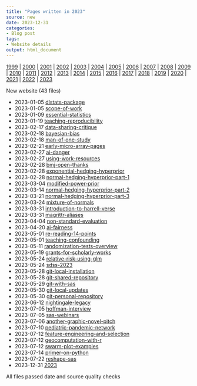 ```yaml
---
title: "Pages written in 2023"
source: new
date: 2023-12-31
categories:
- Blog post
tags:
- Website details
output: html_document
---
```

 
[1999](http://new.pmean.com/1999/) | [2000](http://new.pmean.com/2000/) | [2001](http://new.pmean.com/2001/) | [2002](http://new.pmean.com/2002/) | [2003](http://new.pmean.com/2003/) | [2004](http://new.pmean.com/2004/) | [2005](http://new.pmean.com/2005/) | [2006](http://new.pmean.com/2006/) | [2007](http://new.pmean.com/2007/) | [2008](http://new.pmean.com/2008/) | [2009](http://new.pmean.com/2009/) | [2010](http://new.pmean.com/2010/) | [2011](http://new.pmean.com/2011/) | [2012](http://new.pmean.com/2012/) | [2013](http://new.pmean.com/2013/) | [2014](http://new.pmean.com/2014/) | [2015](http://new.pmean.com/2015/) | [2016](http://new.pmean.com/2016/) | [2017](http://new.pmean.com/2017/) | [2018](http://new.pmean.com/2018/) | [2019](http://new.pmean.com/2019/) | [2020](http://new.pmean.com/2020/) | [2021](http://new.pmean.com/2021/) | [2022](http://new.pmean.com/2022/) | [2023](http://new.pmean.com/2023/)
 
New website (43 files)
 
+ 2023-01-05 [dlstats-package](http://new.pmean.com/dlstats-package/)    
+ 2023-01-05 [scope-of-work](http://new.pmean.com/scope-of-work/)    
+ 2023-01-09 [essential-statistics](http://new.pmean.com/essential-statistics/)    
+ 2023-01-19 [teaching-reproducibility](http://new.pmean.com/teaching-reproducibility/)    
+ 2023-02-17 [data-sharing-critique](http://new.pmean.com/data-sharing-critique/)    
+ 2023-02-18 [bayesian-bias](http://new.pmean.com/bayesian-bias/)    
+ 2023-02-18 [man-of-one-study](http://new.pmean.com/man-of-one-study/)    
+ 2023-02-21 [early-micro-array-pages](http://new.pmean.com/early-micro-array-pages/)    
+ 2023-02-27 [ai-danger](http://new.pmean.com/ai-danger/)    
+ 2023-02-27 [using-work-resources](http://new.pmean.com/using-work-resources/)    
+ 2023-02-28 [bmj-open-thanks](http://new.pmean.com/bmj-open-thanks/)    
+ 2023-02-28 [exponential-hedging-hyperprior](http://new.pmean.com/exponential-hedging-hyperprior/)    
+ 2023-02-28 [normal-hedging-hyperprior-part-1](http://new.pmean.com/normal-hedging-hyperprior-part-1/)    
+ 2023-03-04 [modified-power-prior](http://new.pmean.com/modified-power-prior/)    
+ 2023-03-14 [normal-hedging-hyperprior-part-2](http://new.pmean.com/normal-hedging-hyperprior-part-2/)    
+ 2023-03-21 [normal-hedging-hyperprior-part-3](http://new.pmean.com/normal-hedging-hyperprior-part-3/)    
+ 2023-03-24 [mixture-of-normals](http://new.pmean.com/mixture-of-normals/)    
+ 2023-03-31 [introduction-to-harrell-verse](http://new.pmean.com/introduction-to-harrell-verse/)    
+ 2023-03-31 [magrittr-aliases](http://new.pmean.com/magrittr-aliases/)    
+ 2023-04-04 [non-standard-evaluation](http://new.pmean.com/non-standard-evaluation/)    
+ 2023-04-20 [ai-fairness](http://new.pmean.com/ai-fairness/)    
+ 2023-05-01 [re-reading-14-points](http://new.pmean.com/re-reading-14-points/)    
+ 2023-05-01 [teaching-confounding](http://new.pmean.com/teaching-confounding/)    
+ 2023-05-11 [randomization-tests-overview](http://new.pmean.com/randomization-tests-overview/)    
+ 2023-05-19 [grants-for-scholarly-works](http://new.pmean.com/grants-for-scholarly-works/)    
+ 2023-05-24 [relative-risk-using-glm](http://new.pmean.com/relative-risk-using-glm/)    
+ 2023-05-24 [sdss-2023](http://new.pmean.com/sdss-2023/)    
+ 2023-05-28 [git-local-installation](http://new.pmean.com/git-local-installation/)    
+ 2023-05-28 [git-shared-repository](http://new.pmean.com/git-shared-repository/)    
+ 2023-05-29 [git-with-sas](http://new.pmean.com/git-with-sas/)    
+ 2023-05-30 [git-local-updates](http://new.pmean.com/git-local-updates/)    
+ 2023-05-30 [git-personal-repository](http://new.pmean.com/git-personal-repository/)    
+ 2023-06-12 [nightingale-legacy](http://new.pmean.com/nightingale-legacy/)    
+ 2023-07-05 [hoffman-interview](http://new.pmean.com/hoffman-interview/)    
+ 2023-07-05 [sas-webinars](http://new.pmean.com/sas-webinars/)    
+ 2023-07-06 [another-graphic-novel-pitch](http://new.pmean.com/another-graphic-novel-pitch/)    
+ 2023-07-10 [pediatric-pandemic-network](http://new.pmean.com/pediatric-pandemic-network/)    
+ 2023-07-12 [feature-engineering-and-selection](http://new.pmean.com/feature-engineering-and-selection/)    
+ 2023-07-12 [geocomputation-with-r](http://new.pmean.com/geocomputation-with-r/)    
+ 2023-07-12 [swarm-plot-examples](http://new.pmean.com/swarm-plot-examples/)    
+ 2023-07-14 [primer-on-python](http://new.pmean.com/primer-on-python/)    
+ 2023-07-22 [reshape-sas](http://new.pmean.com/reshape-sas/)    
+ 2023-12-31 [2023](http://new.pmean.com/2023/)  
 
All files passed date and source quality checks
